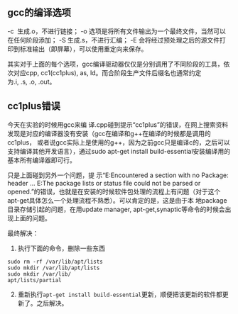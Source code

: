 ## gcc的编译选项

-c  生成.o，不进行链接；
-o 选项是将所有文件输出为一个最终文件，当然可以在任何阶段添加；
-S 生成.s，不进行汇编；
-E 会将经过预处理之后的源文件打印到标准输出（即屏幕），可以使用重定向来保存。


其实对于上面的每个选项，gcc编译驱动器仅仅是分别调用了不同阶段的工具，依次对应cpp, cc1(cc1plus), as, ld。而合阶段生产文件后缀名也通常约定为.i, .s, .o, .out。


## cc1plus错误

今天在实验的时候用gcc来编 译.cpp碰到提示“cc1plus”的错误，在网上搜索资料发现是对应的编译器没有安装（gcc在编译和g++在编译的时候都是调用的cc1plus， 或者说gcc实际上是使用的g++，因为之前gcc只是编译c的，之后可以支持编译其他开发语言），通过sudo apt-get install build-essential安装编译用的基本所有编译器即可行。

只是上面碰到另外一个问题，提 示“E:Encountered a section with no Package: header ... E:The package lists or status file could not be parsed or opened.”的错误，也就是在安装的时候软件包处理的流程上有问题（对于这个apt-get具体怎么一个处理流程不熟悉）。可以肯定的是，这是由于本 地package目录存储引起的问题，在用update manager, apt-get,synaptic等命令的时候会出现上面的问题。

最终解决：

1. 执行下面的命令，删除一些东西

```
sudo rm -rf /var/lib/apt/lists
sudo mkdir /var/lib/apt/lists
sudo mkdir /var/lib/
apt/lists/partial
```

2. 重新执行`apt-get install build-essential`更新，顺便把该更新的软件都更新了。之后解决。
